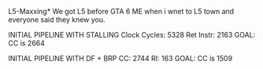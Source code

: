 L5-Maxxing*
We got L5 before  GTA 6
ME when i wnet to L5 town and everyone said they knew you.

INITIAL PIPELINE WITH STALLING
Clock Cycles: 5328
Ret Instr: 2163
GOAL: CC is 2664

INITIAL PIPELINE WITH DF + BRP
CC: 2744
RI: 163
GOAL: CC is 1509